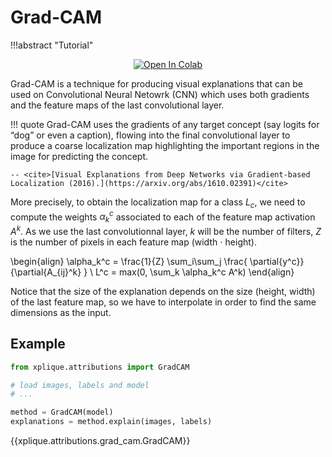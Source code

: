 # Grad-CAM

!!!abstract "Tutorial"
    <p style="text-align: center;">[![Open In Colab](https://colab.research.google.com/assets/colab-badge.svg)](https://colab.research.google.com/drive/1wJmPK3HZ1Uw1rBbeo8DtmmaRZUZ1Cs-i?authuser=1)</p>

Grad-CAM is a technique for producing visual explanations that can be used on Convolutional Neural
Netowrk (CNN) which uses both gradients and the feature maps of the last convolutional layer.

!!! quote
    Grad-CAM uses the gradients of any target concept (say logits for “dog” or even a caption), flowing
    into the final convolutional layer to produce a coarse localization map highlighting the important
    regions in the image for predicting the concept.

    -- <cite>[Visual Explanations from Deep Networks via Gradient-based Localization (2016).](https://arxiv.org/abs/1610.02391)</cite>

More precisely, to obtain the localization map for a class $L_c$, we need to compute the weights
$\alpha_k^c$ associated to each of the feature map activation $A^k$. As we use the last
convolutionnal layer, $k$ will be the number of filters, $Z$ is the number of pixels in each feature
map (width $\cdot$ height).

\begin{align}
 \alpha_k^c = \frac{1}{Z} \sum_i\sum_j \frac{ \partial{y^c}} {\partial{A_{ij}^k} } \\
 L^c = max(0, \sum_k \alpha_k^c A^k)
\end{align}

Notice that the size of the explanation depends on the size (height, width) of the last feature map,
so we have to interpolate in order to find the same dimensions as the input.

## Example

```python
from xplique.attributions import GradCAM

# load images, labels and model
# ...

method = GradCAM(model)
explanations = method.explain(images, labels)
```

{{xplique.attributions.grad_cam.GradCAM}}

[^1]: [Visual Explanations from Deep Networks via Gradient-based Localization (2016).](https://arxiv.org/abs/1610.02391)

